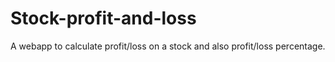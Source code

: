 # Stock-profit-and-loss

A webapp to calculate profit/loss on a stock and also profit/loss percentage.

